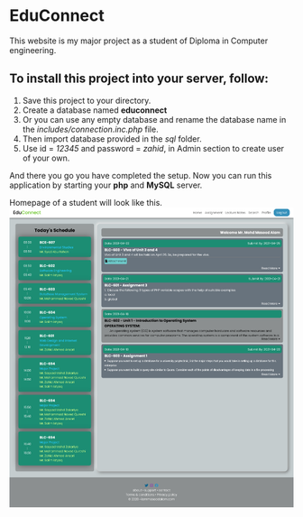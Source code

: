 # EduConnect
This website is my major project as a student of Diploma in Computer engineering.

## To install this project into your server, follow: 
1. Save this project to your directory.
2. Create a database named **educonnect**
3. Or you can use any empty database and rename the database name in the *includes/connection.inc.php* file.
4. Then import database provided in the *sql* folder.
5. Use id = *12345* and password = *zahid*, in Admin section to create user of your own.

And there you go you have completed the setup.
Now you can run this application by starting your **php** and **MySQL** server.

Homepage of a student will look like this.
![Student Homepage](./asset/StudentHome.png)
